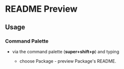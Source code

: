 README Preview
========================

## Usage

### Command Palette

* via the command palette (**super+shift+p**) and typing

    * choose Package - preview Package's README.